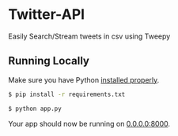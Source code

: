 # Twitter-API

Easily Search/Stream tweets in csv using Tweepy

## Running Locally
Make sure you have Python [installed properly](http://install.python-guide.org).  

```sh
$ pip install -r requirements.txt

$ python app.py

```

Your app should now be running on [0.0.0.0:8000](http://0.0.0.0:8000/).
